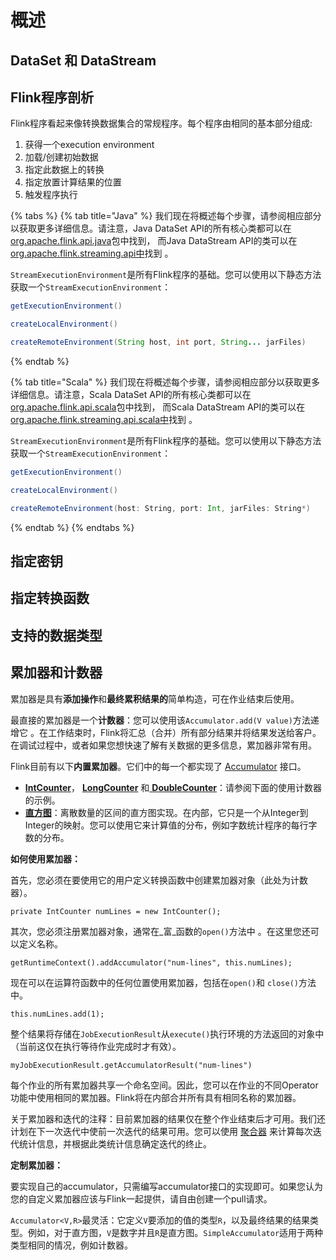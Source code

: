 # 概述

## DataSet 和 DataStream

## Flink程序剖析

Flink程序看起来像转换数据集合的常规程序。每个程序由相同的基本部分组成:

1. 获得一个execution environment
2. 加载/创建初始数据
3. 指定此数据上的转换
4. 指定放置计算结果的位置
5. 触发程序执行

{% tabs %}
{% tab title="Java" %}
我们现在将概述每个步骤，请参阅相应部分以获取更多详细信息。请注意，Java DataSet API的所有核心类都可以在[org.apache.flink.api.java](https://github.com/apache/flink/blob/master//flink-java/src/main/java/org/apache/flink/api/java)包中找到， 而Java DataStream API的类可以在[org.apache.flink.streaming.api中](https://github.com/apache/flink/blob/master//flink-streaming-java/src/main/java/org/apache/flink/streaming/api)找到 。

`StreamExecutionEnvironment`是所有Flink程序的基础。您可以使用以下静态方法获取一个`StreamExecutionEnvironment`：

```java
getExecutionEnvironment()

createLocalEnvironment()

createRemoteEnvironment(String host, int port, String... jarFiles)
```
{% endtab %}

{% tab title="Scala" %}
我们现在将概述每个步骤，请参阅相应部分以获取更多详细信息。请注意，Scala DataSet API的所有核心类都可以在[org.apache.flink.api.scala](https://github.com/apache/flink/blob/master//flink-scala/src/main/scala/org/apache/flink/api/scala)包中找到， 而Scala DataStream API的类可以在[org.apache.flink.streaming.api.scala中](https://github.com/apache/flink/blob/master//flink-streaming-scala/src/main/scala/org/apache/flink/streaming/api/scala)找到 。

  
`StreamExecutionEnvironment`是所有Flink程序的基础。您可以使用以下静态方法获取一个`StreamExecutionEnvironment`：

```scala
getExecutionEnvironment()

createLocalEnvironment()

createRemoteEnvironment(host: String, port: Int, jarFiles: String*)
```
{% endtab %}
{% endtabs %}

## 指定密钥

## 指定转换函数

## 支持的数据类型

## 累加器和计数器

累加器是具有**添加操作**和**最终累积结果的**简单构造，可在作业结束后使用。

最直接的累加器是一个**计数器**：您可以使用该`Accumulator.add(V value)`方法递增它 。在工作结束时，Flink将汇总（合并）所有部分结果并将结果发送给客户。在调试过程中，或者如果您想快速了解有关数据的更多信息，累加器非常有用。

Flink目前有以下**内置累加器**。它们中的每一个都实现了 [Accumulator](https://github.com/apache/flink/blob/master//flink-core/src/main/java/org/apache/flink/api/common/accumulators/Accumulator.java) 接口。

* [**IntCounter**](https://github.com/apache/flink/blob/master//flink-core/src/main/java/org/apache/flink/api/common/accumulators/IntCounter.java)， [**LongCounter**](https://github.com/apache/flink/blob/master//flink-core/src/main/java/org/apache/flink/api/common/accumulators/LongCounter.java) 和[ **DoubleCounter**](https://github.com/apache/flink/blob/master//flink-core/src/main/java/org/apache/flink/api/common/accumulators/DoubleCounter.java)：请参阅下面的使用计数器的示例。
* [**直方图**](https://github.com/apache/flink/blob/master//flink-core/src/main/java/org/apache/flink/api/common/accumulators/Histogram.java)：离散数量的区间的直方图实现。在内部，它只是一个从Integer到Integer的映射。您可以使用它来计算值的分布，例如字数统计程序的每行字数的分布。

**如何使用累加器：**

首先，您必须在要使用它的用户定义转换函数中创建累加器对象（此处为计数器）。

```text
private IntCounter numLines = new IntCounter();
```

其次，您必须注册累加器对象，通常在_富_函数的`open()`方法中 。在这里您还可以定义名称。

```text
getRuntimeContext().addAccumulator("num-lines", this.numLines);
```

现在可以在运算符函数中的任何位置使用累加器，包括在`open()`和 `close()`方法中。

```text
this.numLines.add(1);
```

整个结果将存储在`JobExecutionResult`从`execute()`执行环境的方法返回的对象中（当前这仅在执行等待作业完成时才有效）。

```text
myJobExecutionResult.getAccumulatorResult("num-lines")
```

每个作业的所有累加器共享一个命名空间。因此，您可以在作业的不同Operator功能中使用相同的累加器。Flink将在内部合并所有具有相同名称的累加器。

关于累加器和迭代的注释：目前累加器的结果仅在整个作业结束后才可用。我们还计划在下一次迭代中使前一次迭代的结果可用。您可以使用 [聚合器](https://github.com/apache/flink/blob/master//flink-java/src/main/java/org/apache/flink/api/java/operators/IterativeDataSet.java#L98) 来计算每次迭代统计信息，并根据此类统计信息确定迭代的终止。

**定制累加器：**

要实现自己的accumulator，只需编写accumulator接口的实现即可。如果您认为您的自定义累加器应该与Flink一起提供，请自由创建一个pull请求。

`Accumulator<V,R>`最灵活：它定义`V`要添加的值的类型`R`，以及最终结果的结果类型。例如，对于直方图，`V`是数字并且`R`是直方图。`SimpleAccumulator`适用于两种类型相同的情况，例如计数器。

